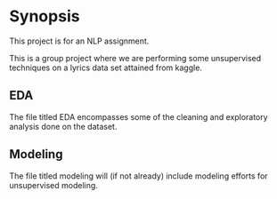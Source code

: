 # Synopsis

This project is for an NLP assignment. 

This is a group project where we are performing some unsupervised techniques on a lyrics data set attained from kaggle. 

## EDA 

The file titled EDA encompasses some of the cleaning and exploratory analysis done on the dataset. 

## Modeling

The file titled modeling will (if not already) include modeling efforts for unsupervised modeling. 

